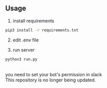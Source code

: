## Usage

1. install requirements
``` sh
pip3 install -r requirements.txt
```

2. edit .env file

3. run server
``` sh
python3 run.py
```
<br>
you need to set your bot's permission in slack
<br>
This repository is no longer being updated.
